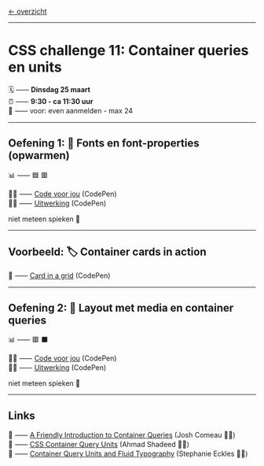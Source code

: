[← overzicht](CHALLENGES.md)

---

# CSS challenge 11: Container queries en units

🗓️ ⸺ **Dinsdag 25 maart**  
⏰ ⸺ **9:30 - ca 11:30 uur**   
🙋 ⸺ voor: even aanmelden - max 24   

---

## Oefening 1: 🌱 Fonts en font-properties (opwarmen)

📊 ⸺ 🟦 🟥

🧑‍💻 ⸺ 
<a href="https://codepen.io/shooft/pen/GgRvOmq" target="_blank" rel="noopener noreferrer">Code voor jou</a>
(CodePen)  
🧑‍💻 ⸺
<a href="https://codepen.io/shooft/pen/wBvqrQM" target="_blank" rel="noopener noreferrer">Uitwerking</a>
(CodePen)

niet meteen spieken 🫣  

---

## Voorbeeld: 🏷️ Container cards in action  

👀 ⸺  <a href="https://codepen.io/shooft/pen/NPWvwgv" target="_blank" rel="noopener noreferrer">Card in a grid</a> (CodePen)  

---

## Oefening 2: 🍱 Layout met media en container queries

📊 ⸺ 🟥 ⬛️  

🧑‍💻 ⸺ 
<a href="https://codepen.io/shooft/pen/ogNeoeN" target="_blank" rel="noopener noreferrer">Code voor jou</a>
(CodePen)  
🧑‍💻 ⸺
<a href="https://codepen.io/shooft/pen/QwWMOgO" target="_blank" rel="noopener noreferrer">Uitwerking</a>
(CodePen)

niet meteen spieken 🫣  

---
 
## Links

🎯 ⸺ [A Friendly Introduction to Container Queries](https://www.joshwcomeau.com/css/container-queries-introduction/) (Josh Comeau 🧑‍💻)   
🎯 ⸺ [CSS Container Query Units](https://ishadeed.com/article/container-query-units/) (Ahmad Shadeed 🧑‍💻)   
🎯 ⸺ [Container Query Units and Fluid Typography](https://moderncss.dev/container-query-units-and-fluid-typography/) (Stephanie Eckles 🧑‍💻)   